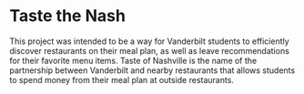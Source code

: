 # Taste the Nash
This project was intended to be a way for Vanderbilt students to efficiently discover restaurants on their meal plan, as well as leave recommendations for their favorite menu items. Taste of Nashville is the name of the partnership between Vanderbilt and nearby restaurants that allows students to spend money from their meal plan at outside restaurants. 

